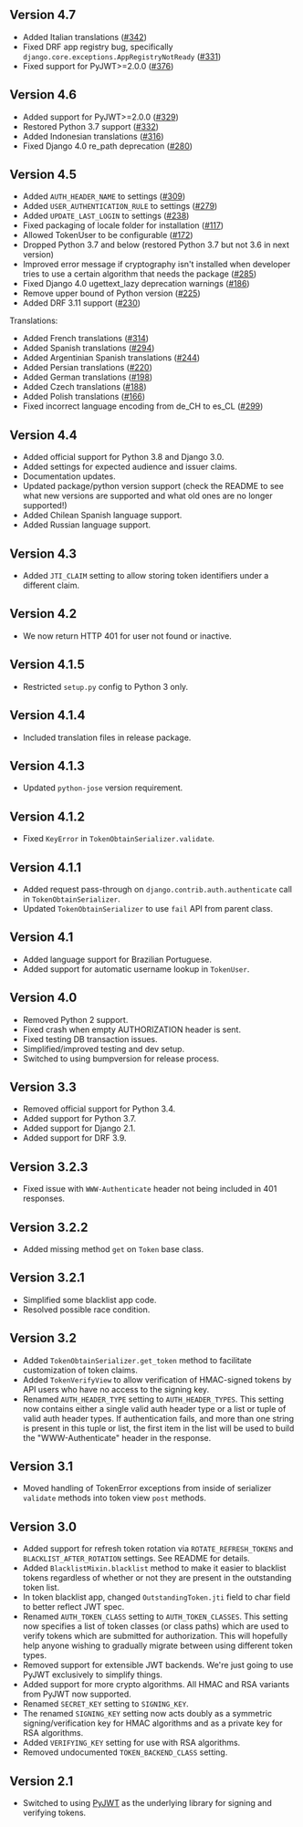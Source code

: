 ## Version 4.7

* Added Italian translations ([#342](https://github.com/SimpleJWT/django-rest-framework-simplejwt/pull/342))
* Fixed DRF app registry bug, specifically `django.core.exceptions.AppRegistryNotReady`
  ([#331](https://github.com/SimpleJWT/django-rest-framework-simplejwt/pull/331))
* Fixed support for PyJWT>=2.0.0 ([#376](https://github.com/SimpleJWT/django-rest-framework-simplejwt/pull/376))

## Version 4.6

* Added support for PyJWT>=2.0.0 ([#329](https://github.com/SimpleJWT/django-rest-framework-simplejwt/pull/329))
* Restored Python 3.7 support ([#332](https://github.com/SimpleJWT/django-rest-framework-simplejwt/pull/332))
* Added Indonesian translations ([#316](https://github.com/SimpleJWT/django-rest-framework-simplejwt/pull/316))
* Fixed Django 4.0 re_path deprecation ([#280](https://github.com/SimpleJWT/django-rest-framework-simplejwt/pull/280))

## Version 4.5

* Added `AUTH_HEADER_NAME` to settings ([#309](https://github.com/SimpleJWT/django-rest-framework-simplejwt/pull/309))
* Added `USER_AUTHENTICATION_RULE` to settings ([#279](https://github.com/SimpleJWT/django-rest-framework-simplejwt/pull/279))
* Added `UPDATE_LAST_LOGIN` to settings ([#238](https://github.com/SimpleJWT/django-rest-framework-simplejwt/pull/238))
* Fixed packaging of locale folder for installation ([#117](https://github.com/SimpleJWT/django-rest-framework-simplejwt/pull/117))
* Allowed TokenUser to be configurable ([#172](https://github.com/SimpleJWT/django-rest-framework-simplejwt/pull/172))
* Dropped Python 3.7 and below (restored Python 3.7 but not 3.6 in next version) 
* Improved error message if cryptography isn't installed
  when developer tries to use a certain algorithm that needs the package
  ([#285](https://github.com/SimpleJWT/django-rest-framework-simplejwt/pull/285))
* Fixed Django 4.0 ugettext_lazy deprecation warnings ([#186](https://github.com/SimpleJWT/django-rest-framework-simplejwt/pull/186))
* Remove upper bound of Python version ([#225](https://github.com/SimpleJWT/django-rest-framework-simplejwt/pull/225))
* Added DRF 3.11 support ([#230](https://github.com/SimpleJWT/django-rest-framework-simplejwt/pull/230))

Translations:
* Added French translations ([#314](https://github.com/SimpleJWT/django-rest-framework-simplejwt/pull/314))
* Added Spanish translations ([#294](https://github.com/SimpleJWT/django-rest-framework-simplejwt/pull/294))
* Added Argentinian Spanish translations ([#244](https://github.com/SimpleJWT/django-rest-framework-simplejwt/pull/244))
* Added Persian translations ([#220](https://github.com/SimpleJWT/django-rest-framework-simplejwt/pull/220))
* Added German translations ([#198](https://github.com/SimpleJWT/django-rest-framework-simplejwt/pull/198))
* Added Czech translations ([#188](https://github.com/SimpleJWT/django-rest-framework-simplejwt/pull/188))
* Added Polish translations ([#166](https://github.com/SimpleJWT/django-rest-framework-simplejwt/pull/166))
* Fixed incorrect language encoding from de_CH to es_CL ([#299](https://github.com/SimpleJWT/django-rest-framework-simplejwt/pull/299))

## Version 4.4

* Added official support for Python 3.8 and Django 3.0.
* Added settings for expected audience and issuer claims.
* Documentation updates.
* Updated package/python version support (check the README to see what new
  versions are supported and what old ones are no longer supported!)
* Added Chilean Spanish language support.
* Added Russian language support.

## Version 4.3

* Added `JTI_CLAIM` setting to allow storing token identifiers under a
  different claim.

## Version 4.2

* We now return HTTP 401 for user not found or inactive.

## Version 4.1.5

* Restricted `setup.py` config to Python 3 only.

## Version 4.1.4

* Included translation files in release package.

## Version 4.1.3

* Updated `python-jose` version requirement.

## Version 4.1.2

* Fixed `KeyError` in `TokenObtainSerializer.validate`.

## Version 4.1.1

* Added request pass-through on `django.contrib.auth.authenticate` call in
  `TokenObtainSerializer`.
* Updated `TokenObtainSerializer` to use `fail` API from parent class.

## Version 4.1

* Added language support for Brazilian Portuguese.
* Added support for automatic username lookup in `TokenUser`.

## Version 4.0

* Removed Python 2 support.
* Fixed crash when empty AUTHORIZATION header is sent.
* Fixed testing DB transaction issues.
* Simplified/improved testing and dev setup.
* Switched to using bumpversion for release process.

## Version 3.3

* Removed official support for Python 3.4.
* Added support for Python 3.7.
* Added support for Django 2.1.
* Added support for DRF 3.9.

## Version 3.2.3

* Fixed issue with `WWW-Authenticate` header not being included in 401
  responses.

## Version 3.2.2

* Added missing method `get` on `Token` base class.

## Version 3.2.1

* Simplified some blacklist app code.
* Resolved possible race condition.

## Version 3.2

* Added ``TokenObtainSerializer.get_token`` method to facilitate customization
  of token claims.
* Added ``TokenVerifyView`` to allow verification of HMAC-signed tokens by API
  users who have no access to the signing key.
* Renamed ``AUTH_HEADER_TYPE`` setting to ``AUTH_HEADER_TYPES``.  This setting
  now contains either a single valid auth header type or a list or tuple of
  valid auth header types.  If authentication fails, and more than one string is
  present in this tuple or list, the first item in the list will be used to
  build the "WWW-Authenticate" header in the response.

## Version 3.1

* Moved handling of TokenError exceptions from inside of serializer `validate`
  methods into token view `post` methods.

## Version 3.0

* Added support for refresh token rotation via ``ROTATE_REFRESH_TOKENS`` and
  ``BLACKLIST_AFTER_ROTATION`` settings.  See README for details.
* Added `BlacklistMixin.blacklist` method to make it easier to blacklist tokens
  regardless of whether or not they are present in the outstanding token list.
* In token blacklist app, changed `OutstandingToken.jti` field to char field to
  better reflect JWT spec.
* Renamed `AUTH_TOKEN_CLASS` setting to `AUTH_TOKEN_CLASSES`.  This setting now
  specifies a list of token classes (or class paths) which are used to verify
  tokens which are submitted for authorization.  This will hopefully help
  anyone wishing to gradually migrate between using different token types.
* Removed support for extensible JWT backends.  We're just going to use PyJWT
  exclusively to simplify things.
* Added support for more crypto algorithms.  All HMAC and RSA variants from
  PyJWT now supported.
* Renamed `SECRET_KEY` setting to `SIGNING_KEY`.
* The renamed `SIGNING_KEY` setting now acts doubly as a symmetric
  signing/verification key for HMAC algorithms and as a private key for RSA
  algorithms.
* Added `VERIFYING_KEY` setting for use with RSA algorithms.
* Removed undocumented `TOKEN_BACKEND_CLASS` setting.

## Version 2.1

* Switched to using [PyJWT](https://github.com/jpadilla/pyjwt) as the
  underlying library for signing and verifying tokens.

